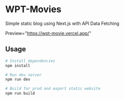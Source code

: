 # WPT-Movies

Simple static blog using Next.js with API Data Fetching

Preview="https://wpt-movie.vercel.app/"


## Usage

```bash
# Install dependencies
npm install

# Run dev server
npm run dev

# Build for prod and export static website
npm run build
```
